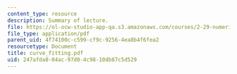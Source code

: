 ```yaml
---
content_type: resource
description: Summary of lecture.
file: https://ol-ocw-studio-app-qa.s3.amazonaws.com/courses/2-29-numerical-marine-hydrodynamics-13-024-spring-2003/247afda004ac97d04c9810db87c5d529_curve_fitting.pdf
file_type: application/pdf
parent_uid: 4f74100c-c599-cf9c-9256-4ea8b4f6fea2
resourcetype: Document
title: curve_fitting.pdf
uid: 247afda0-04ac-97d0-4c98-10db87c5d529
---
```

